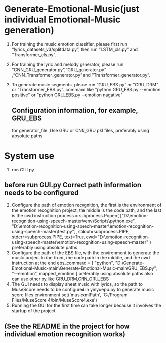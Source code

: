 # Generate-Emotional-Music(just individual Emotional-Music generation)

1. For training the music emotion classifier, please first run “lyrics_datasets_v3/splitdata.py”, then run “LSTM_cls.py” and “Transformer_cls.py”. 

2. For training the lyric and melody generator, please run “CNN_GRU_generator.py”,“GRU_generator.py” ,“CNN_Transformer_generator.py” and “Transformer_generator.py”. 

3. To generate music segments, please run “GRU_EBS.py” or "GRU_DRM" or “Transformer_EBS.py”. 
 command like "python GRU_EBS.py --emotion positive" or "python GRU_EBS.py --emotion nagative" 
     ## Configuration information, for example, GRU_EBS
     for generator_file ,Use GRU or CNN_GRU pkl files, preferably using absolute paths
# System use
1. run GUI.py 
## before run GUI.py  Correct path information needs to be configured
2. Configure the path of emotion recognition, the first is the environment of the emotion recognition project, the middle is the code path, and the last is the cwd instruction 
process = subprocess.Popen(
                ["D:\\emotion-recognition-using-speech-master\\venv\\Scripts\\python.exe",
                 "D:\\emotion-recognition-using-speech-master\\emotion-recognition-using-speech-master\\test.py"],
                stdout=subprocess.PIPE, stderr=subprocess.PIPE, text=True,
                cwd="D:\\emotion-recognition-using-speech-master\\emotion-recognition-using-speech-master"
            )
preferably using absolute paths
3. Configure the path of the EBS file, with the environment to generate the music project in the front, the code path in the middle, and the cwd instruction at the end
ebs_command = [
                "python",
                "D:\\Generate-Emotional-Music-main\\Generate-Emotional-Music-main\\GRU_EBS.py",
                "--emotion",
                mapped_emotion
            ]
preferably using absolute paths
also can use other py,like GRU_DRM,CNN_GRU_EBS
4. The GUI needs to display sheet music with lyrics, so the path to MuseScore needs to be configured in yinyuepu.py to generate music score files
   environment.set('musicxmlPath', 'C:/Program Files/MuseScore 4/bin/MuseScore4.exe')
5. Running the GUI for the first time can take longer because it involves the startup of the project
   
## (See the README in the project for how individual emotion recognition works)